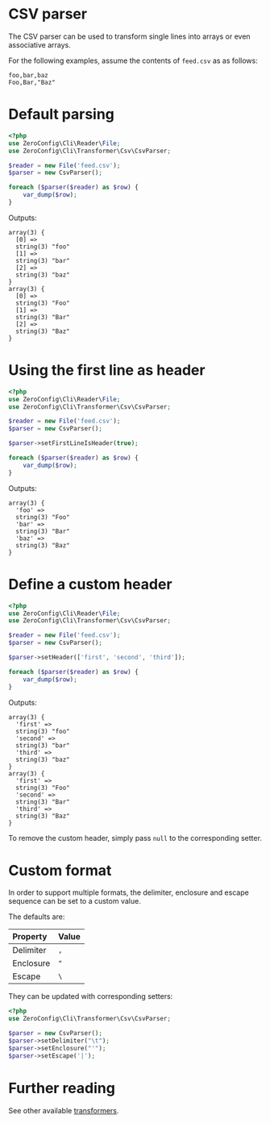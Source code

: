 # CSV parser

The CSV parser can be used to transform single lines into arrays or even
associative arrays.

For the following examples, assume the contents of `feed.csv` as as follows:

```
foo,bar,baz
Foo,Bar,"Baz"
```

# Default parsing

```php
<?php
use ZeroConfig\Cli\Reader\File;
use ZeroConfig\Cli\Transformer\Csv\CsvParser;

$reader = new File('feed.csv');
$parser = new CsvParser();

foreach ($parser($reader) as $row) {
    var_dump($row);
}
```

Outputs:

```
array(3) {
  [0] =>
  string(3) "foo"
  [1] =>
  string(3) "bar"
  [2] =>
  string(3) "baz"
}
array(3) {
  [0] =>
  string(3) "Foo"
  [1] =>
  string(3) "Bar"
  [2] =>
  string(3) "Baz"
}
```

# Using the first line as header

```php
<?php
use ZeroConfig\Cli\Reader\File;
use ZeroConfig\Cli\Transformer\Csv\CsvParser;

$reader = new File('feed.csv');
$parser = new CsvParser();

$parser->setFirstLineIsHeader(true);

foreach ($parser($reader) as $row) {
    var_dump($row);
}
```

Outputs:

```
array(3) {
  'foo' =>
  string(3) "Foo"
  'bar' =>
  string(3) "Bar"
  'baz' =>
  string(3) "Baz"
}
```

# Define a custom header

```php
<?php
use ZeroConfig\Cli\Reader\File;
use ZeroConfig\Cli\Transformer\Csv\CsvParser;

$reader = new File('feed.csv');
$parser = new CsvParser();

$parser->setHeader(['first', 'second', 'third']);

foreach ($parser($reader) as $row) {
    var_dump($row);
}
```

Outputs:

```
array(3) {
  'first' =>
  string(3) "foo"
  'second' =>
  string(3) "bar"
  'third' =>
  string(3) "baz"
}
array(3) {
  'first' =>
  string(3) "Foo"
  'second' =>
  string(3) "Bar"
  'third' =>
  string(3) "Baz"
}
```

To remove the custom header, simply pass `null` to the corresponding setter.

# Custom format

In order to support multiple formats, the delimiter, enclosure and escape
sequence can be set to a custom value.

The defaults are:

| Property  | Value |
|:----------|:------|
| Delimiter | `,`   |
| Enclosure | `"`   |
| Escape    | `\`   |

They can be updated with corresponding setters:

```php
<?php
use ZeroConfig\Cli\Transformer\Csv\CsvParser;

$parser = new CsvParser();
$parser->setDelimiter("\t");
$parser->setEnclosure("'");
$parser->setEscape('|');
```

# Further reading

See other available [transformers](../../transformers.md).

